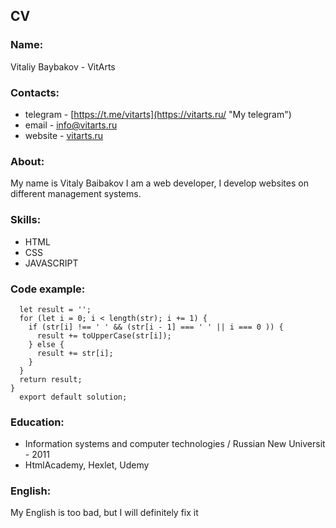 ## CV
### Name: 
Vitaliy Baybakov - VitArts

### Contacts:
* telegram - [https://t.me/vitarts](https://vitarts.ru/ "My telegram")
* email - <info@vitarts.ru>
* website -  [vitarts.ru](https://vitarts.ru/ "My website")

### About:
My name is Vitaly Baibakov I am a web developer, I develop websites on different management systems.

### Skills:
* HTML
* CSS
* JAVASCRIPT

### Code example:
```const solution = (str) => {
  let result = '';
  for (let i = 0; i < length(str); i += 1) {
    if (str[i] !== ' ' && (str[i - 1] === ' ' || i === 0 )) {
      result += toUpperCase(str[i]);
    } else {
      result += str[i];
    }
  }
  return result;
}
  export default solution;
```

### Education:
* Information systems and computer technologies / Russian New Universit - 2011
* HtmlAcademy, Hexlet, Udemy


### English:
My English is too bad, but I will definitely fix it
